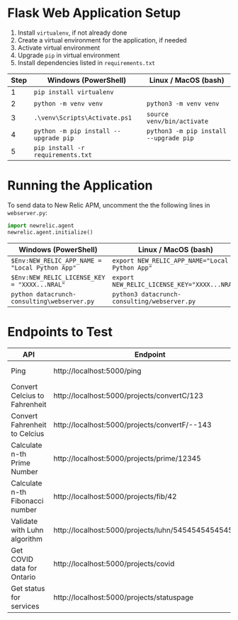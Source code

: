 # Flask Web Application Setup

1. Install `virtualenv`, if not already done
1. Create a virtual environment for the application, if needed
1. Activate virtual environment
1. Upgrade `pip` in virtual environment
1. Install dependencies listed in `requirements.txt`


| Step | Windows (PowerShell)                  | Linux / MacOS (bash)                   |
|------|---------------------------------------|----------------------------------------|
| 1    | `pip install virtualenv`                                                       |
| 2    | `python -m venv venv`                 | `python3 -m venv venv`                 |
| 3    | `.\venv\Scripts\Activate.ps1`         | `source venv/bin/activate`             |
| 4    | `python -m pip install --upgrade pip` | `python3 -m pip install --upgrade pip` |
| 5    | `pip install -r requirements.txt`                                              |


# Running the Application
To send data to New Relic APM, uncomment the the following lines in `webserver.py`:
```python
import newrelic.agent
newrelic.agent.initialize()
```

| Windows (PowerShell)                           | Linux / MacOS (bash)                           |
|------------------------------------------------|------------------------------------------------|
| `$Env:NEW_RELIC_APP_NAME = "Local Python App"` | `export NEW_RELIC_APP_NAME="Local Python App"` |
| `$Env:NEW_RELIC_LICENSE_KEY = "XXXX...NRAL"`   | `export NEW_RELIC_LICENSE_KEY="XXXX...NRAL"`   |
| `python datacrunch-consulting\webserver.py`    | `python3 datacrunch-consulting/webserver.py`   |


# Endpoints to Test

| API                             | Endpoint                                             | Notes                 |
|---------------------------------|------------------------------------------------------|-----------------------|
| Ping                            | http://localhost:5000/ping                           | JSON: pong            |
| Convert Celcius to Fahrenheit   | http://localhost:5000/projects/convertC/123          |                       |
| Convert Fahrenheit to Celcius   | http://localhost:5000/projects/convertF/--143        | Generate Server Error |
| Calculate n-th Prime Number     | http://localhost:5000/projects/prime/12345           | Put load on CPU / RAM |
| Calculate n-th Fibonacci number | http://localhost:5000/projects/fib/42                | JSON result           |
| Validate with Luhn algorithm    | http://localhost:5000/projects/luhn/5454545454545454 | Masked in logs        |
| Get COVID data for Ontario      | http://localhost:5000/projects/covid                 |                       |
| Get status for services         | http://localhost:5000/projects/statuspage            | AJAX request          |   
